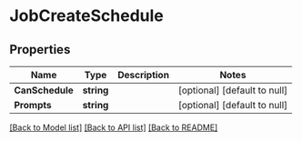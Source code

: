# JobCreateSchedule

## Properties
Name | Type | Description | Notes
------------ | ------------- | ------------- | -------------
**CanSchedule** | **string** |  | [optional] [default to null]
**Prompts** | **string** |  | [optional] [default to null]

[[Back to Model list]](../README.md#documentation-for-models) [[Back to API list]](../README.md#documentation-for-api-endpoints) [[Back to README]](../README.md)

